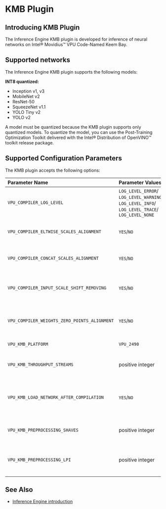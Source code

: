 # KMB Plugin

## Introducing KMB Plugin

The Inference Engine KMB plugin is developed for inference of neural networks on Intel&reg; Movidius&trade; VPU Code-Named Keem Bay.

## Supported networks

The Inference Engine KMB plugin supports the following models:

**INT8 quantized:**

* Inception v1, v3
* MobileNet v2
* ResNet-50
* SqueezeNet v1.1
* YOLO Tiny v2
* YOLO v2

A model must be quantized because the KMB plugin supports only quantized models. To quantize the model, you can use the Post-Training Optimization Toolkit delivered with the Intel® Distribution of OpenVINO™ toolkit release package.

## Supported Configuration Parameters

The KMB plugin accepts the following options:

| Parameter Name        | Parameter Values | Default    | Description                                                                        |
| :---                  | :---             | :---       | :---                                                                               |
| `VPU_COMPILER_LOG_LEVEL`    | `LOG_LEVEL_ERROR`/ `LOG_LEVEL_WARNING`/ `LOG_LEVEL_INFO`/ `LOG_LEVEL_TRACE`/ `LOG_LEVEL_NONE` | `LOG_LEVEL_INFO` | Set log level for mcmCompiler |
| `VPU_COMPILER_ELTWISE_SCALES_ALIGNMENT`    | `YES`/`NO` | `YES` | Enable or disable eltwise scales alignment |
| `VPU_COMPILER_CONCAT_SCALES_ALIGNMENT`    | `YES`/`NO` | `YES` | Enable or disable concat scales alignment |
| `VPU_COMPILER_INPUT_SCALE_SHIFT_REMOVING`    | `YES`/`NO` | `NO` | Enable or disable Input->ScaleShift pattern removing |
| `VPU_COMPILER_WEIGHTS_ZERO_POINTS_ALIGNMENT`    | `YES`/`NO` | `YES` | Enable or disable weights zero points alignment |
| `VPU_KMB_PLATFORM`    | `VPU_2490` | `VPU_2490` | Set the target device |
| `VPU_KMB_THROUGHPUT_STREAMS`    | positive integer | 1 | Number of threads to use for model execution |
| `VPU_KMB_LOAD_NETWORK_AFTER_COMPILATION`    | `YES`/`NO` | `NO` | Enable or disable blob transfer to device if LoadNetwork is called |
| `VPU_KMB_PREPROCESSING_SHAVES`    | positive integer | 4 | Number of SHAVEs to be used during preprocessing |
| `VPU_KMB_PREPROCESSING_LPI`    | positive integer | 8 | Lines per iteration value to be used during preprocessing |

## See Also

* [Inference Engine introduction](https://gitlab-icv.inn.intel.com/inference-engine/dldt/blob/master/docs/IE_DG/inference_engine_intro.md)
